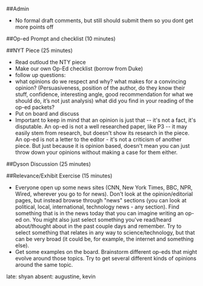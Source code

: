 ##Admin
- No formal draft comments, but still should submit them so you dont get more points off

##Op-ed Prompt and checklist (10 minutes)

##NYT Piece (25 minutes)

- Read outloud the NTY piece
- Make our own Op-Ed checklist (borrow from Duke)
 - follow up questions:
  - what opinions do we respect and why? what makes for a convincing opinion? (Persuasiveness, position of the author, do they know their stuff, confidence, interesting angle, good recommendation for what we should do, it’s not just analysis) what did you find in your reading of the op-ed packets?
- Put on board and discuss  
- Important to keep in mind that an opinion is just that -- it's not a fact, it's disputable. An op-ed is not a well researched paper, like P3 -- it may easily stem from research, but doesn't show its research in the piece. An op-ed is not a letter to the editor - it's not a criticism of another piece. But just because it is opinion based, doesn't mean you can just throw down your opinions without making a case for them either.

##Dyson Discussion (25 minutes)


##Relevance/Exhibit Exercise (15 minutes)
- Everyone open up some news sites (CNN, New York Times, BBC, NPR, Wired, wherever you go to for news). Don't look at the opinion/editorial pages, but instead browse through "news" sections (you can look at political, local, international, technology news - any section). Find something that is in the news today that you can imagine writing an op-ed on. You might also just select something you've read/heard about/thought about in the past couple days and remember. Try to select something that relates in any way to science/technology, but that can be very broad (it could be, for example, the internet and something else).
- Get some examples on the board. Brainstorm different op-eds that might evolve around those topics. Try to get several different kinds of opinions around the same topic.

late: shyan
absent: augustine, kevin 

